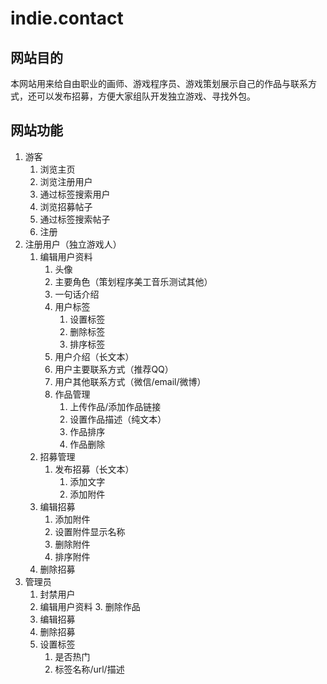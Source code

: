 # indie.contact
## 网站目的
本网站用来给自由职业的画师、游戏程序员、游戏策划展示自己的作品与联系方式，还可以发布招募，方便大家组队开发独立游戏、寻找外包。
## 网站功能
1. 游客
    1. 浏览主页
    2. 浏览注册用户
    3. 通过标签搜索用户
    4. 浏览招募帖子
    5. 通过标签搜索帖子
    6. 注册
2. 注册用户（独立游戏人）
    1. 编辑用户资料
        1. 头像
        2. 主要角色（策划程序美工音乐测试其他）
        2. 一句话介绍
        3. 用户标签
            1. 设置标签
            2. 删除标签
            3. 排序标签
        4. 用户介绍（长文本）
        5. 用户主要联系方式（推荐QQ）
        5. 用户其他联系方式（微信/email/微博）
        6. 作品管理
            1. 上传作品/添加作品链接
            2. 设置作品描述（纯文本）
            3. 作品排序
            4. 作品删除
    2. 招募管理
        1. 发布招募（长文本）
            1. 添加文字
            2. 添加附件
    2. 编辑招募
        1. 添加附件
        2. 设置附件显示名称
        3. 删除附件
        4. 排序附件
    3. 删除招募
3. 管理员
    1. 封禁用户
    2. 编辑用户资料
        3. 删除作品
    4. 编辑招募
    4. 删除招募
    5. 设置标签
        1. 是否热门
        2. 标签名称/url/描述